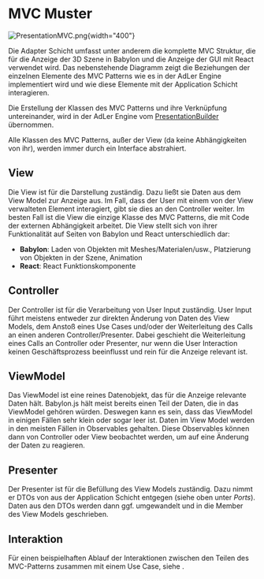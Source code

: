 # MVC Muster

![PresentationMVC.png](imageEnginePresentationMVC.png){width="400"}

Die Adapter Schicht umfasst unter anderem die komplette MVC Struktur, die für die Anzeige der 3D Szene in Babylon und die Anzeige der GUI mit React verwendet wird. Das nebenstehende Diagramm zeigt die Beziehungen der einzelnen Elemente des MVC Patterns wie es in der AdLer Engine implementiert wird und wie diese Elemente mit der Application Schicht interagieren.

Die Erstellung der Klassen des MVC Patterns und ihre Verknüpfung untereinander, wird in der AdLer Engine vom [PresentationBuilder](Presentation-Builder-Engine.md) übernommen.

Alle Klassen des MVC Patterns, außer der View (da keine Abhängigkeiten von ihr), werden immer durch ein Interface abstrahiert.

## View
Die View ist für die Darstellung zuständig. Dazu ließt sie Daten aus dem View Model zur Anzeige aus. Im Fall, dass der User mit einem von der View verwalteten Element interagiert, gibt sie dies an den Controller weiter.
Im besten Fall ist die View die einzige Klasse des MVC Patterns, die mit Code der externen Abhängigkeit arbeitet.
Die View stellt sich von ihrer Funktionalität auf Seiten von Babylon und React unterschiedlich dar:
- **Babylon**: Laden von Objekten mit Meshes/Materialen/usw., Platzierung von Objekten in der Szene, Animation
- **React**: React Funktionskomponente

## Controller
Der Controller ist für die Verarbeitung von User Input zuständig. User Input führt meistens entweder zur direkten Änderung von Daten des View Models, dem Anstoß eines Use Cases und/oder der Weiterleitung des Calls an einen anderen Controller/Presenter. Dabei geschieht die Weiterleitung eines Calls an Controller oder Presenter, nur wenn die User Interaction keinen Geschäftsprozess beeinflusst und rein für die Anzeige relevant ist.

## ViewModel
Das ViewModel ist eine reines Datenobjekt, das für die Anzeige relevante Daten hält.
Babylon.js hält meist bereits einen Teil der Daten, die in das ViewModel gehören würden. Deswegen kann es sein, dass das ViewModel in einigen Fällen sehr klein oder sogar leer ist.
Daten im View Model werden in den meisten Fällen in Observables gehalten. Diese Observables können dann von Controller oder View beobachtet werden, um auf eine Änderung der Daten zu reagieren.

## Presenter
Der Presenter ist für die Befüllung des View Models zuständig. Dazu nimmt er DTOs von aus der Application Schicht entgegen (siehe oben unter *Ports*). Daten aus den DTOs werden dann ggf. umgewandelt und in die Member des View Models geschrieben.

## Interaktion
Für einen beispielhaften Ablauf der Interaktionen zwischen den Teilen des MVC-Patterns zusammen mit einem Use Case, siehe [](Use-Cases-Engine.md).

